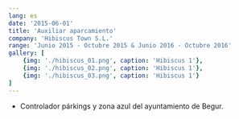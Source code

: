 ```yaml
---
lang: es
date: '2015-06-01'
title: 'Auxiliar aparcamiento'
company: 'Hibiscus Town S.L.'
range: 'Junio 2015 - Octubre 2015 & Junio 2016 - Octubre 2016'
gallery: [
    {img: './hibiscus_01.png', caption: 'Hibiscus 1'},
    {img: './hibiscus_02.png', caption: 'Hibiscus 1'},
    {img: './hibiscus_03.png', caption: 'Hibiscus 1'}
]
---
```


- Controlador párkings y zona azul del ayuntamiento de Begur.
